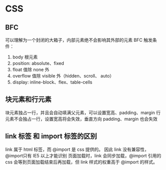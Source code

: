 # CSS

## BFC

可以理解为一个封闭的大箱子，内部元素绝不会影响其外部的元素
BFC 触发条件：

1. body 根元素
2. position: absolute、fixed
3. float 值除 none 外
4. overflow 值除 visible 外（hidden、scroll、 auto）
5. display: inline-block、flex、table-cells

## 块元素和行元素

块元素独占一行，并且会自动填满父元素，可以设置宽高、padding、margin
行元素不会独占一行，设置宽高将会失效，垂直方向 padding、margin 也会失效

## link 标签 和 import 标签的区别

link 属于 html 标签，而 @import 是 css 提供的。
因此 link 没有兼容性，@import只有 IE5 以上才能识别
页面加载时，link 会同步加载，@import 引用的 css 会等到页面加载结束后再加载，但 link 样式的权重高于 @import 的样式。
